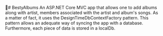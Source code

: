 🎵# BestyAlbums
An ASP.NET Core MVC app that allows one to add albums along with artist, members associated with the artist and album's songs. As a matter of fact, it uses the DesignTimeDbContextFactory pattern. This pattern allows an adequate way of syncing the app with a database. Furthermore, each piece of data is stored in a localDb.
